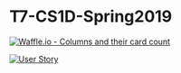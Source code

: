 # T7-CS1D-Spring2019

[![Waffle.io - Columns and their card count](https://badge.waffle.io/kevinvu01/CS1D-Team-Spanky.svg?columns=all)](https://waffle.io/kevinvu01/CS1D-Team-Spanky)

[![User Story](https://img.shields.io/badge/User%20Story-Click%20here-blue.svg)](https://docs.google.com/document/d/1AF-3vD4z698ECxZNJVUZIhKR3KiTe3hSsiw7nDuStlY/edit?usp=sharing)
